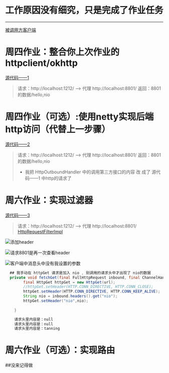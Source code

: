 # 工作原因没有细究，只是完成了作业任务
------------------------
[被调用方客户端](/test_client)

# 周四作业：整合你上次作业的httpclient/okhttp
[源代码——1](/week03_1)
> 请求：http://localhost:1212/ ——> 代理 http://localhost:8801/
> 返回：8801的数据/hello,nio


# 周四作业（可选）:使用netty实现后端http访问（代替上一步骤）
[源代码——2](/week03_2)
> 请求：http://localhost:1212/ ——> 代理 http://localhost:8801/
> 返回：8801的数据/hello,nio
>   - 我把 HttpOutboundHandler 中的调用第三方接口的内容 改 成了 源代码——1 中http的请求了

# 周六作业：实现过滤器
[源代码——3](/week03_3)
> 请求：http://localhost:1212/ ——> 代理 http://localhost:8801/
[HttpRequestFilterImpl](/week03_3/filter/HttpRequestFilterImpl.java)

![添加header](/week03_3/image/添加header.png)

![请求8801是再一次查看header](/week03_3/image/请求8801是再一次查看header.png)

![客户端中消息头中没有我设置的参数](/week03_3/image/被调用方.png)

```java
  ## 我手动在 httpGet 请求是加入 nio , 别调用的请求头中才出现了 nio的数据
  private void fetchGet(final FullHttpRequest inbound, final ChannelHandlerContext ctx, final String url) {
        final HttpGet httpGet = new HttpGet(url);
        //httpGet.setHeader(HTTP.CONN_DIRECTIVE, HTTP.CONN_CLOSE);
        httpGet.setHeader(HTTP.CONN_DIRECTIVE, HTTP.CONN_KEEP_ALIVE);
        String nio = inbound.headers().get("nio");
        httpGet.setHeader("nio",nio);
    
    }

    请求头里内容是：null
    请求头里内容是：null
    请求头里内容是：tanning

```

# 周六作业（可选）：实现路由
##没来记得做

